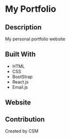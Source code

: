 # My Portfolio
## Description
My personal portfolio website
## Built With
- HTML
- CSS
- BootStrap
- React.js
- Email.js
## Website

## Contribution
Created by CSM
